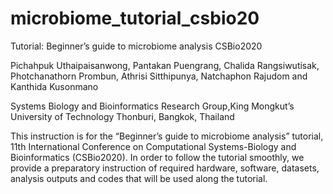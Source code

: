 # microbiome_tutorial_csbio20

Tutorial: Beginner’s guide to microbiome analysis CSBio2020

Pichahpuk Uthaipaisanwong, Pantakan Puengrang, Chalida Rangsiwutisak, Photchanathorn Prombun, Athrisi Sitthipunya, Natchaphon Rajudom and Kanthida Kusonmano

Systems Biology and Bioinformatics Research Group,King Mongkut’s University of Technology Thonburi, Bangkok, Thailand

This instruction is for the “Beginner’s guide to microbiome analysis” tutorial, 11th International Conference on Computational Systems-Biology and Bioinformatics (CSBio2020). In order to follow the tutorial smoothly, we provide a preparatory instruction of required hardware, software, datasets, analysis outputs and codes that will be used along the tutorial.
